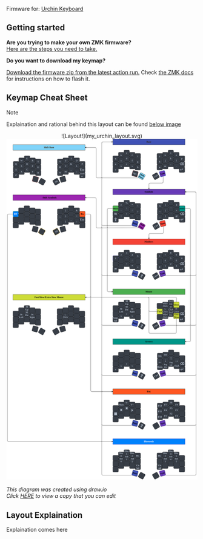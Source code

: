 Firmware for: [Urchin Keyboard](https://github.com/duckyb/urchin)

## Getting started

**Are you trying to make your own ZMK firmware?**  
[Here are the steps you need to take.](./GETTING_STARTED.md)

**Do you want to download my keymap?**  

[Download the firmware zip from the latest action run.](https://github.com/whitemountainsoftware/zmk-urchin/actions/workflows/build.yml?query=is%3Asuccess+branch%3Amaster)
Check [the ZMK docs](https://zmk.dev/docs/user-setup#installing-the-firmware) for instructions on how to flash it.

## Keymap Cheat Sheet

> [!NOTE]
> Explaination and rational behind this layout can be found [below image](#layout-explaination)

<div align="center">
  ![Layout!](my_urchin_layout.svg)
  <img src="./my_urchin_layout.svg">
</div>

*This diagram was created using draw.io*  
*Click [HERE](https://viewer.diagrams.net/?tags=%7B%7D&lightbox=1&highlight=0000ff&edit=_blank&layers=1&nav=1&title=my_urchin_layout.drawio&dark=auto#R%3Cmxfile%3E%3Cdiagram%20id%3D%224sZqK0B1l8go1OKUgbZV%22%20name%3D%22Page-1%22%3E7V3bduM2lv2WedCapNeyFwHw%2BuibknSqknQ8qU76ZZZsy7aqZNElyWU7D%2FPtQ0oEReIAFGURPJABP1RZdxn7HHBjn9uAnT28%2FDAfPd5%2FTG%2FG0wH1bl4G7HxAKSUsyP7L73ld30OiKFzfczef3BT3be64nPw9Lu70inufJjfjRe2JyzSdLieP9Tuv09lsfL2s3Teaz9Pn%2BtNu02n9Ux9Hd8Uneps7Lq9H0zF42r8nN8v79b0xjTb3%2Fzie3N3zTyZhsn7kYcSfXLzx4n50kz5X7mIXA3Y2T9Pl%2BreHl7PxNF89vi7r1w0Vj5ZfbD6eLdu84Onz%2BOcvn8e%2Fet8%2B%2FDL98vJI44v5Ufl1F8tX%2FiePb7IVKG6m8%2BV9epfORtOLzb2n8%2FRpdjPO35dktzbP%2BZCmj8Wdn8fL5WsB5%2BhpmWZ33S8fpsWj45fJ8s%2FK739lv3vHQXHrPDcfj9945Tdmy%2Fnrn9UblVflNzcvW93ir7t%2Bmn9bfdf8xuenh0f%2Bt43m19k9cBmLlV2kT%2FPrccPahaywx9H8bly89uuvv0bez4v0%2FOrp5%2Fvx6cXX9D8%2FHJG4sJZ8ZSufUeD0wzh9GGffOHvCfDwdLSff6rY3Kkz4rnxe8dKT%2BXz0WnnCYzqZLReVd%2F4tvyN7QuF8QSxYiPA4icPaE7Jf1h%2FBb1W%2B6%2BaulZnJTU6%2BGuu%2F6tto%2BlT8nV%2BBCT7fT5bjy8fRav2fs62lbj6jxePa128nLzm0p7fpbFkYG4mK28PRw2Sa%2F2WfxvOb0WzEn1Z8Cilun6XTdL76VHYyPE3OVi%2BfTKeV%2B1nMLvwI2L3Scr6N58vxSyPQ%2FNFiwUsE%2BO3nzV7jF3fdV7YZfp%2FMNCro7Q4OBeA8WwsO9QRw%2BMUMCxwGwBnbC44vgEORPccH4MztBSc2zHMCAM7SWnAYFcDxGS44IQBnZC04IiEor0FY4EQAnIW14ABCECFvazEA58ZecERCgE2lEwDOrb3giIQA23O4vFRB585adAAjiJEZAYEawd%2FWogMogY%2B8sREoErxYi47ICSjB3tmgSnBtLzq%2BYXSaQJngm73oxKb5DtQJrqxFR2QF2T3I6EChYEDDafaxp4vH0ayGUvj1KY%2BrnV6vV%2Boke3B%2Bd%2FXdindmn%2B6RmP%2BSJN%2Bv1ou%2FIvvtLv%2F%2F8vGav3v2bdcfsH5kb4uYp8vRcpLO8seDPSxEYQmL5Tz9Mq48Eg697Afa1O3qR4vtiFdFHmZEsx2oY3B0bybfpKYznczGR%2FzL5QZE8j8qkBoLf698gUsDup%2FcLvkDV3N%2Bd2YO44phVV9RuXv1pbo3N%2BbtYW514%2FE8blR1M4zJuT88AUYFjLJ8feZa15PZXXYv7cj4%2FLhufDz8imZ8UKd5tfay4kd1dNDlZwKFmidr0QmIgA525IZCoWZiLzqBgA520JNCoSa1F53ENN%2BBQs2jteiETEAHOz5AoVBzby06gBVgS9AUCjWfrUUHsALs8A2FQs0Xe9ERWQH6zgaFmqm96IisAN131FKIUkbLV%2FHotljtXAvJHho95JAVT1iM79Jxdv9TRs698UP6eSI%2BYy23ifeOHh%2Bn%2BevWOt1OL52ly3TrK%2FMXe6tvv1jZTv7dMxb0IldxLuggPhucnOoS%2Fg7VhkXuhB5GoVBRmVmLjsid0IV6ChWVB2vREbkTepCLQUVltcHaik9g2N7GoKZybC86iWneAzUVu9gT4%2Bxp%2FcBzJUDmr%2BI5Cl4VDk4Dx6u28Crs1C4GNalVHHxPfCoRyKMOQ5AIVCsQ4to9hhalNag%2BAeD0WL67Kdn9q%2FKIvHy3VoarhKJadCu30EKX21p0GxVL3l3N7X6eBfXEetLA9uQVb72T8%2F8UaSuvD8rsgg69uMO8lTBiJ6fSvBXPCy9OhtDv9eWt%2BCLdwM5bYVDoLFNKFBklV0rAN8uV%2B%2BAW%2BJvAFDCvbr0eZSQUQJ7mC3V0M5p%2F%2BS5%2Fym1ArgLOShgNaLA2ZoD%2FMPvxGreLt2dRS660Ae1z5yZRhLp1D3ruvLDHlh%2FCLV%2B%2BpDxog9VngduakDkZ%2BIq%2BC4rnE1J%2FgZ4%2BDEydTqm8IglnAcIUSurH9Kkhy80Itq%2FKX%2FPPToaBB1xNnb%2BmYXMKsPM6mCxGwAxBDr%2FIw0%2BwVQiofw94TNRGfIQyDz%2FG9h%2BogP%2FDXnRiw7yHv3HVe4ILa%2FERCz0CDzl%2B5EMF3C6NlcZv0lhPzgenF05j3cKtsLNjfBhBOLIWHZFZBdg5sz5UwAeBvdFRkVmhn0x8mY46tBef2DT%2FkQiWzF58ALfCrnby31BE%2B664FWvM%2FosGJyeOQTUzqBA7Q8aXqFORxddokUNhZxj7UJ36L3vRERkU%2BvkDalP%2FZy86In%2FC9h2eYOKyM%2BX8qce6MEXYFjfjZtA23wazXb7csvn4hm1hXB7cQI7iCjtDWLT7VwVxxaf3EMENoE66zgXZc7Poqj9Nu4ArGwbkNP8YdYhVe3%2BakJcsoG37UBTc%2FVi2gQIee0iklJQjhaRca2ADDkObvjYIXw1%2FbWppdrq6QzGJuyRnNDr1enYXoaNO6CN31AkkKi1P%2FrGQJfkii8WO4AUSlTawV0EJBBaLHgEPoEr73%2FaiI6aGYmePBFCj9axFJ0TMvVKcAGMAhukj04gpZ8CCN2yt3qCxGYfAaMdUXvH5JPD6OAiqWzrsncp7kg9RPMxUXs9LwsyOek3lDU0LmAeyVNEiTjY1CEQDWDN2bDaAyvx31qIjcmb0zAbOEuuOVO6WtsJkWulCKEsetRcfkT7ju1EXSuchJ6C49lN7cyrsEHookR8txgcQKezmnaFEfozsxQdQKewkh1CSJMp92kZ8TCtRCCVJor69%2BAAOhe4%2FtrfwdE2o9LEr9PTeUKpYNVs3xPtsOZ%2F2EKJH7GelVcf0eUaKKSH%2FEIpjvzzt31a0s6ZG7STpoe8zFjaCt7gf3aTPg3XwZfFlvLy%2BL27U4b%2BbjhaLwZbmKjuQENNSongDr6bWR9K5W68PV%2Bl0sX3GVs%2BNktp3vapMa%2BMm5jWYWAfgw%2B5I8BqgrT2SYkAz5KAw8%2FYgrtFShJNED3IxdvIC8SA5pYcJXAfwiLU5cYA94tSD7Mrixj4C942xG7ASD9Ice%2FMaxaR6fO8hkJTY23ZJLM6JQ%2BxRjkQW%2FENCp9V03pvx7eippLAyNLWX8ybYEVtCqENtZyKBnUJMCAyC4fWxMRY2kWCg03NiVgMVY4ETqQe%2Bv8laQTvUGhlJgl0IQ4is34qlfBEwD%2Bw4JyGyQJql6IgMI8HOFCNEFgiyN1AncgkDiLtrc6tmDPj%2Bw%2B3D2jSBDFFFquXqT3ZpAE3UqcdqCEWdHbwWu04rgxZVdoQ%2F80BbrRCPGtdrpVzTXTbT9Y5VDnDKuyjk%2Bxsrpt9QKp%2FhJAz00ZW60mG6w%2FpHsl3t2tullvxQzXCoJUJ0sd2JbDdGTncg%2FOhh7dWaKa%2FWRWfOqLeWK8akCXSV4CF2cCGeh5zPRSjUj8NO2Zd%2FQOxLnOGNH0qj6oGFzduRpK%2BS6NDaHLkK%2F7bcLJPgF4eE4we6KVSbYdsLW85G4oxw%2FDQR%2BtY23i28M3HeKcCfGOedULe2uDxHmKKNH2OlULg%2BdtTGmJgchbK1vTl2gHqgB7qZy7FroB7omxuDQli357aDgkekBvjeY7uM5Ppr7Eug8APLDGpD9vJbQKCw%2B5QRBrWhA63N0kCg8OP%2BDGo31F54AuM2N6jd2FuBJRIoA7zHNddwzTW0USv0lFfWTXeNhxvXXGOP5hpiwkuP0VhFslUCgENqat4y2YoMDEm2YsXKbe1pzhtaYLc0D0Xj25JtJb7Ap33kWzEo0q6G7nS4u%2FTQ76VFm4%2Fuz4sipUJPbeLvXO3dM3m4Gs8XAE8trVeay5fUPXnCYaUVS0%2BtVzJvO4YUWNp8hSX8md1DJp2wZASJG65%2BzLiQi%2BARfH4nGb308Wm5%2F1DAQ2XgYlkTwT9hSqYvfcIrnUYHyBcBQldoJAOYPlldeSYm6BvgQ65yU1m6Q%2FAjBLIO6V3Cs0sCjKnF6iJ5yOU1bNhkSb%2BWepVIHKhHsDc9Wd90a%2BHxRXiw%2BxYTWdt0a%2BGJzfMezZThPVyTRCpBuTiIB5ukD%2FCQ2OtY4rAVA8heBDMCh5G1AInTVgw4LPFK%2BipAFlfzANEOXXCI4HFpCANytgAkzlsxwYPcwUg5MMQA0TuCB6Mh7wVrIUKQI2BPZCMRPBsNLS66ARwBe6QUiTqYIa6qKB1W88LW76YhL2yX8xe6AZgXOIxgYtjQ3roryEHwPRRmxNgLj3nqH7%2Fm6ijJH%2BZzB%2FRn1r4HBUvkPgYoWLFEH7GXnIrcxwBlOJboI%2FburSI3MWFvlegj9tbMiNzEBA9y%2BkgDN0GP68caAsdm1Gl0wRiEUafUi7GrMWIIz%2FutxlBCuL32Ii5UpUOtvaDEM7H2In5DdzF4aFmVa%2BivETOxiqPWxvZmtLgvH9HZ01Yc4Us9PjQZ78IDVcXh7Brgj1H1MQyifDG3DODtq3BA1lKw54m7iUzAQOJwpqoLMGcT%2FWyUyBqTO9i2FIGgq7kJ1BwcbFtLQ9CjJIlBdXHGwgbCz%2FjeZpA%2BYSpssIwEPWsgcRnVaurBSCKpFO4ZIMjvzyeLa37uu5rzI59nLW6gjoQmPj5uMNgvx83eOBUoMKGRAf4GcwDkuNm7T4LKEwP8rdwDKridfrAWIlBlwjyKD5FB52hsgCDXCND3PurBE%2FPleOqoRgPVYMyArQ%2BemKWwOaZhErOnnnT%2B07p75Oxqkf8nhdHeTRMQDyO8z5WMN9AO3wDa4SSOBtqRGLARuk4zDQQjMmCLk3W0tRUgQCVMIO6ucKGBJBjgQQSqE2fTOeR2K8JnKXCQPMR9kgdF12Y4eanHPEGeDrhDnmB5o9c8Qcprgat5gtIV5d3RkfMExU3CD5vTBIXnhz0kCZZrWpU0V4Pr99wgNEyorwRTFfPp%2BxzFLXIon8b4VwCorXUJZIf54aocTROmqlPfD%2FGhhHqbxaEGcXiWEaEGArU1eRTP3honcaqWEVE8AsU0OW4Wd7YIRNzwo%2BaUQI1Njpu9%2FQ7EOVxm%2BJuT3pSTpIwIEhEnvTUwDQOiCwRKb9KonSMaRkXtKBTkpLA5nmHUdkihJCKFzdEMs7xNg%2FhxqABBmmFAAIlCSUManziZ2hufgPSj1%2FiEAjiDym6wAYJEw4DIH3XpQQ2UwoStz6UHNZAHEzzIaRQN5MGA%2FC2qQaPQ1Pto%2FdOA2Jv6j%2BhsOSJOsu45AqbongTVDNc9SeYZhTh0sN2TtqVFoHRPKpfVdU9a338g3ZPEsdlG5GUwSd1g9tsyTbPvI9oBQhclz4vp8EyFbZJAK7ld%2FXQDGcgXp5JuPP12UaIMint9puStLx6tLj8tLMCXcZQkWY3fBogPh%2FGWzJqOrx9gvz8CPkz85Jgfofj7rC%2BMxUsbrh7t3m198QTv1tnVRDLPe%2B8LwKGeL0DXtBC7%2BxaVzPK2Fh7QZSvA7vtDJZO87YVH7KYVYHfTom6KdwUesWuWAd7j0jvU3bEC7O5YNHB1VQ3UALvpOq%2FCcPDIqEGIPbKAhq7fi5oa4BPrkDp4lNTAAO8xqA8qNjyAGoTYI6doCFWDv63FB3KDGH13g7LBi7X4QHIQoG9vUDeAUwuswQewA3xuDYWDb%2FbiA%2BgBvv845aCBHoT90QNF3whYOPB%2B%2B0Z8fnp45H%2FZaH7dBOr2nAk%2BUedAO0lkyJvXSSKEOta77SQxzH50dZIgEe%2B0hLbv80yhnYcg3xY45GOQyz6TxRMW47s0swbvaZL700P6eSI%2BY0DPJK8bPT5O89ddr5Z%2Fp5fO0mzz2vbK%2FMXe6ttvRjgzTzHCmS9D%2FnzpMqw%2Fa%2FUm87ur70iu%2FudfbTW8cfVLknwvf%2BsLOoijwUlUSRhaf0z9ozXmERmfBNlbGpHYE4REtL9pkgqnhErnT7OFtXxMnBBuQCQngmLnucW91sQR4QaEQiOndyoHhBuQSBC5LCnleHATvMdlSSnHgxsQa4veMO%2F3fbF2qmLtObUOB%2FloVD0c%2BlCtGJAo%2FJhXJEsmc1ZcsWLmrHgL0cQPrEcy5dxZccWKibPiLXzcAEbxhho4u6yYOivecmzB34s5x7HWimmjFZ8NTrRpywdrxeblSsRQ%2Fv0xe29rIYJHlx7j8QqIoP7bbqPZuCrxFa762%2BhO6aSbBlp7fEBn3%2FT8F7ebbDufoGf2xDIh3DpT%2FeM3Z6rbDiH4Fz4YFLiY3ViLECTY%2BJuJLC5gE8Euj4nrB56LVc8f8os0IcUBMm8i63agZuqNnuYfw8DK2XK%2Bf2BfU%2F8xBC4e0DpmfWbLKLqHEQCP6x4ms%2B0CqEPtHrY1FRane1j8hiiW6x6GnvYXmJeLG8NIUmaw6TPM%2FNPSOExsFJaE2RdqglFpEDXD2R8qUA7oS3iCtq5hioIM3K5hu190jCnISCi8DB1QQQYlnnkFGXxN30VBhnE9c8EAUC%2FEvlQkbxX13s05XFm2IamtOIAiih1Pcv1OSfXi%2Fs54%2F7m%2FH335Kf30dLs4ia%2F%2BeRV%2F8oIjSIze0alcK5ag33ePUC6%2BfB79%2FZU9XP7wm3cd%2FfTh64%2Fs8UhHWn59mcvlBwtbPtIFKeVFOqWT8PnalZXlE0SqK8vv63xlW6Rs32WW9ygeCePdTC3frWezDIHRFX9br3Glyum5nL4nkvIdPs%2B6tlKJppVq0WNyOZ%2BMZncr1r7teLWz9bVZ%2FUaE2zcagOss8XVt69yiWeROJ1n1kqpA6GGpX2u%2BUVlqmUVHmla6RWPBte9rdPNAdPPIk7Rj79XRubVjeXpLY0sUGMC1xvJkfm1DdOXO1%2FKlvo5G%2BDH3DnMMdvfmNklwzKeUba74gWQrKEcN9WPCLZin7j2SRHVjSyIoZMp0TKptUVqUYe4mNiuOPNlCLUeT2Xg%2B2MwyaGWa5Tu09P8S5p02034XvQVT32nR2y5u6%2F1A46LzR4%2FD%2Bo%2BwYxxnB9fND%2FMhjwiFd%2FAhglG5EXWPoboC80pMXqu39qhmYCuaflx1JlbVkZ2ls3GDj6rMRjQvNKMgx1EU%2ByEJ2Opf3nG2KmUcx5HkolK5u3tLUMd%2Frwbtgr8yQzlyZqI0E3LMaj9UNJOwsnd4RKJ4IZiJukxwHzP5hzOTN%2B4m1Dv244yRJX4c5f%2Fy2QnIZqKuw9vHTPIv5QxFvZ8IllI3FHLsUT8pf2JIRvxjprAU1ompyHMQgKX8a2%2FgDjUt8QjMgu6xolaKDjzI%2F9tidIjYYw155CzUAi7sRcePBHR67A4lRQeKEr9bjA4zzHegevE%2F9qLDhJGTpMfWhFJ0oC5xYi86gBX0WOImRQdqBZcWo0PEca3IOxs8op%2Fbi47ICtAZNTwZDy1GhxnmO5JQ%2Bw%2F2wiPSAtpjsz05PFAt%2BI%2B98ABe0GPhqRweKBf8aTE8IjHose5dDg%2FUC87shQcwA2xWLcli%2BGQxPCI1QPceqBjY2%2FQAUgP04VIt0qGxCsfaThQJh%2FKa1NvVjx43Ey5SrMf6YUVNqlYcmaTWe%2BeKFpX7deJYQnIdw%2B9MAQD5y959DwylxFZKJaH2PyyGB%2FRDQGYNFAoKP9kLDxyJjB3fhoLCrxbDI%2FZ9RPceKCj8Zi88Yg8HbCmbQj3hR3vREZkBulhKoZ7wT4vhEdtfYIcaKNQTfrYXHpEZ4G9uUE%2F4YDE81DTvsX3qknJGwsXi2rVo3cKcsKV%2BCjWVX%2BxFBzAnbC2ZQk3lo8XwiMwJOxLDoKbyv%2FbCA5gT9ubGJF0WmMXpm4A7ofsPVFUu7ye3y%2Bq0C9D0fV%2F0Wi23DGNdgRaRE2AnzzCoplw%2BXu%2B98GZ0h%2BvkOhQKoUrsyBjTMP27szbXbWPOqqCmxpgzFTZE9Jgzg1LMSbYTvg%2FX09qY0UCnbJE%2FMJ7drFqSZ7eu8467k%2Bs6kvUFLNtV5304eh2T0GXHaiKZmyBfwMIZtzasrrYtlyDM79utrzVoRO0L%2BRAhESxn%2FZcXr9oYD3gjcahZOTmKv9F6ZcAb7dppWzjMsiJAr%2FpaYj5BcdjqqtN2Y0%2FyprYv687bLarqtXTxr%2B94zMuWMZTseNubbXewx4kHLMn5qt%2B2%2FQzKEwC%2BgtB7hwBjTM794Yn2S5U4Kg59%2FIIPz2GnphShDlc%2FECvPi%2BnwbDvJoOdRqA25ADttxNfR%2F%2FlQz2XgwsqQ9Q1fw7nsYNERxw6XaKGh06JvoD3o%2BKb5joY0%2BsNFR4h8BD5yYMrXkBx%2FsOiIrCDEThnxZccqa9ERWQF2LqkvOzXZig5gBdiMmqtFDh0ZK8D2naBF43x70BFZAXYJEB9m7NCRsQLsdIjgvWgFu%2FRX358vhNgZpoFTEdR8AZ1rB05FUPMFfN9xKoKaL4TYhUGB3hL7Hqazt0hn0YCjeIXqcX6uHEcNeoOeubBlMlFrHM%2Bj5FQTjiyidRx7HCYqx9EpE%2BpiAHTNNZQoE8G5xQCJx1%2FskEXoxAl1NQB6uI%2BPN6onq6zr29b%2FWgyWaZHzEGoVw5kh%2BKi44HAYRPkq95r2app8HsrEisLLLK%2F9BIQCW64NoXTxvcXwiHQCO9YROu2igU6gb3QS7YJZzMYBhUB3H3VuuWvM4BozNPMo9LBC6KQYNXNCF655KVAVncjizV%2FkTuhxnwhKMa4zgzm7Gxe%2BXWcGOXnC95%2F3kiuigxtgJ%2FJEDRrL7GqR%2F%2FeOq8bLgFwnFy6hahw9BBdpSCfprJVDHUhVZV7DWIH1NOjskfvRzarqPcdx8WW8vL4vbtTBv8uL4geqedX7N3xAj5xHMo1HqKAVfTt7Oi%2BqvXx9uEqnC7y62jryyRmNTj0Z8rXmHtymJM0%2BtNbZ%2Bj45htfVfktt4xYX1h66QtS6O7y1RcQOXSG2NnvgjmBIswfmJ8c%2BSSI%2FSEJKgiCoz7APo%2FiYUS%2FwYi8KwjiO6%2B%2FfthPEEa29ayBanZ5GEGHBZ1o2gvCLwKnWRhBxi8veW93ijV6htOWtHU74RcUQWyZBHVDivbVziZh4FmnqXBLwltT8c%2BgWixW%2FV%2F35ekw2cYVCys4kJOMCkkttr9Qqcdk4JT5gGg0lPjo%2BUAP6CBs%2F%2FvFoL2i%2Bd1zfBwlJ8N3KKUMbhGID3cpVC21YvDhGKIMMHR9XL9RAGyL8%2FQ0qMpLL0ofx7f4C66HCBtlEgL%2FtwXQcCWznpuSQorAJATQDKDpM0ZGA9nv%2BRayFDVAMA3zN5aY0UIwQnWLw1q21Du6zySN0rcvx1FrkAPlgBH1DJB4ULV6sRQjyjAR97yMelC32n41wsAgBUoFP4IkHFYpv9iIE%2BIMJPuQ0CjWBYB4%2BgeDpX9Xo283dmC9cOl%2Fep3fpbDS92NwrLM3mOR%2FS9LG48%2FN4uXwtUBo9LdM6pmXIbvCmgN0bhxQoTLSAYGsMb9%2FgHEjNrL9DRxE1cRdgRR6CKqIG0uEFm9IQTyuXvNqFfNU0fs%2BdQUNHkJvx7ehpxaVVgwB6rAFlIk1ifoy%2Bg3jqxCY7qm%2BYp6i%2B4cuQP1%2B6DOvPWr3J%2FO7qO5KnBOZfjcT8lyT5Xv7W%2BZS0aHASVRLC1h9T%2F%2Biuq3709GpZ%2FzRci9v23KllG96MFvfS%2FMJaGmIXbunHgluGIb5b6ujbbNpEPT8SVt6AsA%2FxJFpnPs5QlGTOppPrL%2B8Pk4CImOCHSokHhczL6%2FlUTxaCcYgEAiIGJBcQnplWRWSa7d0dr%2F7Z%2BfkZS3Zd%2FS5JW5AY6A9ER8qUaXYfMnHl8QNhhEBVcThadBD2Ms3u4bXZgHgJgYrhB4uvzPgRRkKgQiiJDL9XRMQrsxE7FFRnfrcHEXC1NsFHbJdYygYn6weei1XPH4qK65VUITkbnGiTQowzXUh3DAjREStlCBMiO0QmQ%2Fj2bOSA7BgQDiVtZYgu0heNQwSQHQP2JwpliD%2BX85EkgcoSccIAL6EyccImusNU%2FdxWpCYcbNRk%2B0iNCbl7nMNUDPRsOd8%2FwdKMPixdECKxENmEiBjPdMBJdeG%2Fb0916a5Jw%2B5V7gp7L1Szam8HaT0875bXcS7NrjkwEUj43ZIEI77A76OsvFzWXa5z8Jpw%2BfrQQ7S%2Fy3ZCqrbqYcROTs0P9%2FsiZzIhC4dKZNT0SZJT1UNzIP%2FsZBhsbw60rWkQ6QArkPpfEn60vkCEQn11f952oEQBdG4y41Do%2BrGrp2QaoYjTVkWgFreUOPI3fmRScIm6gfXqIZpmuJar%2BVQP0jQiiYFBzdJehACBMEEgYlDBdK0ltvIKA6RnBpU911yiviOCMkMDCDuDSoprL7GVbJjgb64%2BtIFsmJBGwJxa0UQ2AgM2P6dWNLAKxgzY5XQkQR0qQoBAGEHYnSzRwBSM8CEnSzQxBR%2BfKfgaZIleK%2FpbjqXpdHKF2NA824nwg4m%2BhuowVzkug5%2Fx%2BWgcft%2FDT5TxoQiy%2F1ZrWmLZEfWFpTdB2vV19Nw2b%2Bk9cekNiHv4OqQI45aehOLSGxAU9HVoDF0sfaeX%2BjJt1Cir1yEeGGf1sbjyBmjWvqmVUZ0aPbjKmqBp%2BvC0b08VuOTqa0AgwNdxvDdu6eHV14CNKNBwbjdw6cHV1wCrD2xowwKuviYIvoGdZ1wTdMLAzjOuCSJ6YOcZ14gNx84zrhFWb%2BUZ14TUhEDDGffdFMkeUV4uaZL4H2iIhPdcR3gowR8KNksDYn8BPIiv%2BxMO1x0whhcvq%2F4Y3vqmh1ZlWDbPwK8yhHlhZd0hXplh2IJm7zho%2FY2F6fIB7WXde8%2FzHnjj2Woxe7MrGDLd%2FQikCojG03a6OxPeiCbCG3U0iyIUvzHvwaC3rj5sccrZ0fIl80o21ty7BVOz7BJOxmNvNMwjMfOsbNrRsWWCtBu6pUMEeEFPptzi6PJGU65txs0dSfSZMl9VQ0yZgi1WnNJjnCWHYp87nr3Z2pJ3fkFPpt%2Fi7Kh%2FFy85T3mjHefR5jJc0d3ai6fchA3xrSPRuZI3%2BxYRDs4J0eNbR6GQZxvEza4CXlDuKG%2F0lezmPM3b%2FWyenh2f7j%2BmN%2BP8Gf8P%3C%2Fdiagram%3E%3C%2Fmxfile%3E) to view a copy that you can edit*

## Layout Explaination

Explaination comes here

